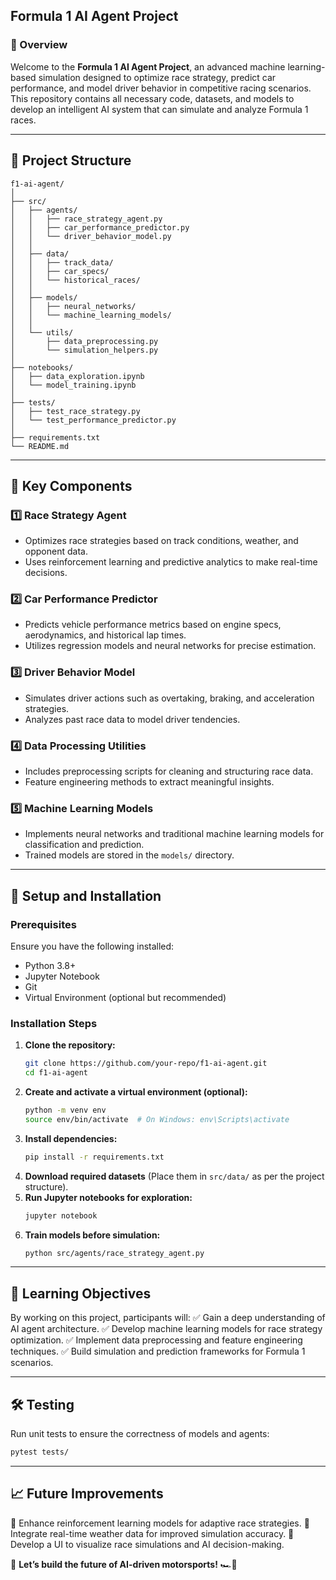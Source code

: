 
## Formula 1 AI Agent Project



### 🚀 Overview
Welcome to the **Formula 1 AI Agent Project**, an advanced machine learning-based simulation designed to optimize race strategy, predict car performance, and model driver behavior in competitive racing scenarios.
This repository contains all necessary code, datasets, and models to develop an intelligent AI system that can simulate and analyze Formula 1 races. 

---

## 📂 Project Structure
```
f1-ai-agent/
│
├── src/
│   ├── agents/
│   │   ├── race_strategy_agent.py
│   │   ├── car_performance_predictor.py
│   │   └── driver_behavior_model.py
│   │
│   ├── data/
│   │   ├── track_data/
│   │   ├── car_specs/
│   │   └── historical_races/
│   │
│   ├── models/
│   │   ├── neural_networks/
│   │   └── machine_learning_models/
│   │
│   └── utils/
│       ├── data_preprocessing.py
│       └── simulation_helpers.py
│
├── notebooks/
│   ├── data_exploration.ipynb
│   └── model_training.ipynb
│
├── tests/
│   ├── test_race_strategy.py
│   └── test_performance_predictor.py
│
├── requirements.txt
└── README.md
```

---

## 🔑 Key Components
### 1️⃣ Race Strategy Agent
- Optimizes race strategies based on track conditions, weather, and opponent data.
- Uses reinforcement learning and predictive analytics to make real-time decisions.

### 2️⃣ Car Performance Predictor
- Predicts vehicle performance metrics based on engine specs, aerodynamics, and historical lap times.
- Utilizes regression models and neural networks for precise estimation.

### 3️⃣ Driver Behavior Model
- Simulates driver actions such as overtaking, braking, and acceleration strategies.
- Analyzes past race data to model driver tendencies.

### 4️⃣ Data Processing Utilities
- Includes preprocessing scripts for cleaning and structuring race data.
- Feature engineering methods to extract meaningful insights.

### 5️⃣ Machine Learning Models
- Implements neural networks and traditional machine learning models for classification and prediction.
- Trained models are stored in the `models/` directory.

---

## 🔧 Setup and Installation
### Prerequisites
Ensure you have the following installed:
- Python 3.8+
- Jupyter Notebook
- Git
- Virtual Environment (optional but recommended)

### Installation Steps
1. **Clone the repository:**
   ```bash
   git clone https://github.com/your-repo/f1-ai-agent.git
   cd f1-ai-agent
   ```
2. **Create and activate a virtual environment (optional):**
   ```bash
   python -m venv env
   source env/bin/activate  # On Windows: env\Scripts\activate
   ```
3. **Install dependencies:**
   ```bash
   pip install -r requirements.txt
   ```
4. **Download required datasets** (Place them in `src/data/` as per the project structure).
5. **Run Jupyter notebooks for exploration:**
   ```bash
   jupyter notebook
   ```
6. **Train models before simulation:**
   ```bash
   python src/agents/race_strategy_agent.py
   ```

---

## 🎯 Learning Objectives
By working on this project, participants will:
✅ Gain a deep understanding of AI agent architecture.
✅ Develop machine learning models for race strategy optimization.
✅ Implement data preprocessing and feature engineering techniques.
✅ Build simulation and prediction frameworks for Formula 1 scenarios.

---

## 🛠️ Testing
Run unit tests to ensure the correctness of models and agents:
```bash
pytest tests/
```

---

## 📈 Future Improvements
🔹 Enhance reinforcement learning models for adaptive race strategies.
🔹 Integrate real-time weather data for improved simulation accuracy.
🔹 Develop a UI to visualize race simulations and AI decision-making.


🚀 **Let’s build the future of AI-driven motorsports!** 🏎️💨
